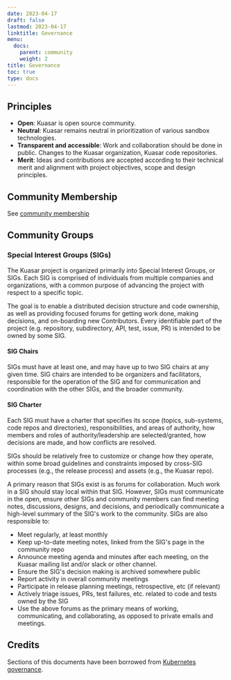 ```yaml
---
date: 2023-04-17
draft: false
lastmod: 2023-04-17
linktitle: Governance
menu:
  docs:
    parent: community
    weight: 2
title: Governance
toc: true
type: docs
---
```


## Principles

- **Open**: Kuasar is open source community.
- **Neutral**: Kuasar remains neutral in prioritization of various sandbox technologies.
- **Transparent and accessible**: Work and collaboration should be done in public.
  Changes to the Kuasar organization, Kuasar code repositories.
- **Merit**: Ideas and contributions are accepted according to their technical merit
  and alignment with project objectives, scope and design principles.

## Community Membership

See [community membership](../membership)


## Community Groups

### Special Interest Groups (SIGs)

The Kuasar project is organized primarily into Special Interest Groups, or
SIGs. Each SIG is comprised of individuals from multiple companies and
organizations, with a common purpose of advancing the project with respect to a
specific topic.

The goal is to enable a distributed decision structure and code ownership,
as well as providing focused forums for getting work done, making decisions,
and on-boarding new Contributors. Every identifiable part of the project
(e.g. repository, subdirectory, API, test, issue, PR) is intended to be
owned by some SIG.


#### SIG Chairs

SIGs must have at least one, and may have up to two SIG chairs at any given
time. SIG chairs are intended to be organizers and facilitators, responsible for
the operation of the SIG and for communication and coordination with the other
SIGs, and the broader community.

#### SIG Charter

Each SIG must have a charter that specifies its scope (topics, sub-systems,
code repos and directories), responsibilities, and areas of authority, how members
and roles of authority/leadership are selected/granted, how decisions are made,
and how conflicts are resolved.

SIGs should be relatively free to customize or
change how they operate, within some broad guidelines and constraints imposed by
cross-SIG processes (e.g., the release process) and assets (e.g., the Kuasar repo).

A primary reason that SIGs exist is as forums for collaboration. Much work in a
SIG should stay local within that SIG. However, SIGs must communicate in the
open, ensure other SIGs and community members can find meeting notes,
discussions, designs, and decisions, and periodically communicate a high-level
summary of the SIG's work to the community. SIGs are also responsible to:

- Meet regularly, at least monthly
- Keep up-to-date meeting notes, linked from the SIG's page in the community repo
- Announce meeting agenda and minutes after each meeting, on the Kuasar mailing
  list and/or slack or other channel.
- Ensure the SIG's decision making is archived somewhere public
- Report activity in overall community meetings
- Participate in release planning meetings, retrospective, etc (if relevant)
- Actively triage issues, PRs, test failures, etc. related to code and tests owned by the SIG
- Use the above forums as the primary means of working, communicating, and collaborating, as opposed
  to private emails and meetings.

## Credits

Sections of this documents have been borrowed from [Kubernetes governance](https://github.com/kubernetes/community/blob/master/governance.md).
